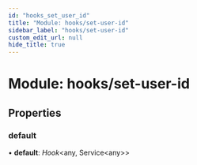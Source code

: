 ```yaml
---
id: "hooks_set_user_id"
title: "Module: hooks/set-user-id"
sidebar_label: "hooks/set-user-id"
custom_edit_url: null
hide_title: true
---
```


# Module: hooks/set-user-id

## Properties

### default

• **default**: *Hook*<any, Service<any\>\>
